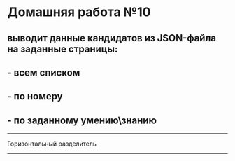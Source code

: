 # Домашняя работа №10

## выводит данные кандидатов из JSON-файла на заданные страницы:  
## - всем списком 
## - по номеру
## - по заданному умению\знанию

***
Горизонтальный разделитель
***
